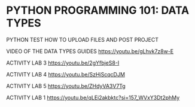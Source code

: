 # PYTHON PROGRAMMING 101: DATA TYPES
PYTHON TEST HOW TO UPLOAD FILES AND POST PROJECT

VIDEO OF THE DATA TYPES GUIDES
https://youtu.be/gLhvk7z8w-E

ACTIVITY LAB 3
https://youtu.be/2gYfbjeS8-I

ACTIVITY LAB 4
https://youtu.be/SzHjScqcDJM

ACTIVITY LAB 5
https://youtu.be/ZHdyVA3V7Tg

ACTIVITY LAB 1
https://youtu.be/qLEi2akbktc?si=157_WVxY3Dt2phMy
